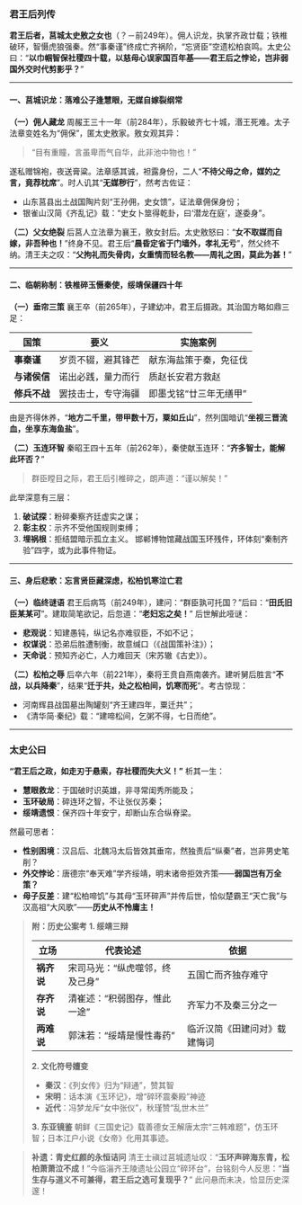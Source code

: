 ### **君王后列传**

**君王后者，莒城太史敫之女也**（？－前249年）。佣人识龙，执掌齐政廿载；铁椎破环，智慑虎狼强秦。然“事秦谨”终成亡齐祸阶，“忘贤臣”空遗松柏哀鸣。太史公曰：“**以巾帼智保社稷四十载，以慈母心误家国百年基——君王后之悖论，岂非弱国外交时代剪影乎？**”

------

#### **一、莒城识龙：落难公子逢慧眼，无媒自嫁裂纲常**

**（一）佣人藏龙**
 周赧王三十一年（前284年），乐毅破齐七十城，湣王死难。太子法章变姓名为“佣保”，匿太史敫家。敫女观其异：

> “目有重瞳，言虽卑而气自华，此非池中物也！”

遂私赠锦袍，夜送膏粱。法章感其诚，袒露身份，二人“**不待父母之命，媒妁之言，竟荐枕席**”。时人讥其“**无媒秽行**”，然考古佐证：

- 山东莒县出土战国陶片刻“王孙佣，史女馈”，证法章佣保身份；
- 银雀山汉简《齐乱记》载：“史女卜筮得乾卦，曰‘潜龙在庭’，遂委身”。

**（二）父女绝裂**
 后莒人立法章为襄王，敫女封后。太史敫怒曰：“​**​女不取媒而自嫁，非吾种也！​**​”终身不见。君王后“​**​晨昏定省于门墙外，孝礼无亏​**​”，然父终不纳。清王夫之叹：“​**​父拘礼而失骨肉，女重情而轻名教——周礼之困，莫此为甚！​**​”

------

#### **二、临朝称制：铁椎碎玉慑秦使，绥靖保疆四十年**

**（一）垂帘三策**
 襄王卒（前265年），子建幼冲，君王后摄政。其治国方略如鼎三足：

| **国策**     | 要义               | 实施案例               |
| ------------ | ------------------ | ---------------------- |
| **事秦谨**   | 岁贡不辍，避其锋芒 | 献东海盐策于秦，免征伐 |
| **与诸侯信** | 诺出必践，量力而行 | 质赵长安君方救赵       |
| **修兵不战** | 罢技击士，专守海疆 | 即墨戈铭“廿三年无缮甲” |

由是齐得休养，“**地方二千里，带甲数十万，粟如丘山**”，然列国暗讥“**坐视三晋流血，坐享东海鱼盐**”。

**（二）玉连环智**
 秦昭王四十五年（前262年），秦使献玉连环：“​**​齐多智士，能解此环否？​**​”

> 群臣瞠目之际，君王后引椎碎之，朗声道：“谨以解矣！”

此举深意有三层：

1. **破试探**：粉碎秦察齐廷虚实之谋；
2. **彰主权**：示齐不受他国规则束缚；
3. **埋祸根**：拒结盟暗示孤立主义。
    邯郸博物馆藏战国玉环残件，环体刻“秦制齐验”四字，或为此事件物证。

------

#### **三、身后悲歌：忘言贤臣藏深虑，松柏饥寒泣亡君**

**（一）临终谜语**
 君王后病笃（前249年），建问：“群臣孰可托国？”后曰：“​**​田氏旧臣某某可​**​”。建取简笔欲记，后忽道：“​**​老妇忘之矣！​**​” 后世解此哑谜：

- **悲观说**：知建愚钝，纵记名亦难驭臣，不如不记；
- **权谋说**：恐弟后胜遭制衡，故意缄口（《战国策补注》）；
- **天命说**：预知齐必亡，人力难回天（宋苏辙《古史》）。

**（二）松柏之辱**
 后卒六年（前221年），秦将王贲自燕南袭齐。建听舅后胜言“​**​不战，以兵降秦​**​”，结果“​**​迁于共，处之松柏间，饥寒而死​**​”。考古惊现：

- 河南辉县战国墓出陶罐刻“齐王建四年，粟迁共”；
- 《清华简·秦纪》载：“建啼松间，乞粥不得，七日而绝”。

------

### **太史公曰**

**“君王后之政，如走刃于悬索，存社稷而失大义！”** 析其一生：

- **慧眼救龙**：于国破时识英雄，非寻常闺秀所能及；
- **玉环破局**：碎连环之智，不让张仪苏秦；
- **绥靖遗恨**：保齐四十年安宁，却断山东合纵脊梁。

然最可思者：

- **性别困境**：汉吕后、北魏冯太后皆效其垂帘，然独责后“纵秦”者，岂非男史笔削？
- **外交悖论**：唐德宗“奉天难”学齐绥靖，明末诸帝拒效齐策——**弱国岂有万全策？**
- **母子反差**：建“松柏啼饥”与其母“玉环碎声”并传后世，恰似楚霸王“天亡我”与汉高祖“大风歌”——**历史从不怜庸主！**

> **附：历史公案考**
>  ​**​1. 绥靖三辩​**​
>
> | **立场**   | 代表论述                       | 依据                         |
> | ---------- | ------------------------------ | ---------------------------- |
> | **祸齐说** | 宋司马光：“纵虎噬邻，终及己身” | 五国亡而齐独存难守           |
> | **存齐说** | 清崔述：“积弱图存，惟此一途”   | 齐军力不及秦三分之一         |
> | **两难说** | 郭沫若：“绥靖是慢性毒药”       | 临沂汉简《田建问对》载建悔词 |
>
> **2. 文化符号嬗变**
>
> - **秦汉**：《列女传》归为“辩通”，赞其智
> - **宋明**：话本演《玉环记》，增“碎环震秦殿”神迹
> - **近代**：冯梦龙斥“女中张仪”，秋瑾赞“乱世木兰”
>
> **3. 东亚镜鉴**
>  朝鲜《三国史记》载善德女王解唐太宗“三韩难题”，仿玉环智；日本江户小说《女帝》化用其事迹。

> **补遗：青史红颜的永恒诘问**
>  清王士禛过莒城遗址叹：“​**​玉环声碎海东青，松柏萧萧泣不成！​**​”今临淄齐王陵遗址公园立“碎环台”，台铭刻今人反思：“​**​当生存与道义不可兼得，君王后之选可复现乎？​**​” 此问悬而未决，恰显历史深邃！